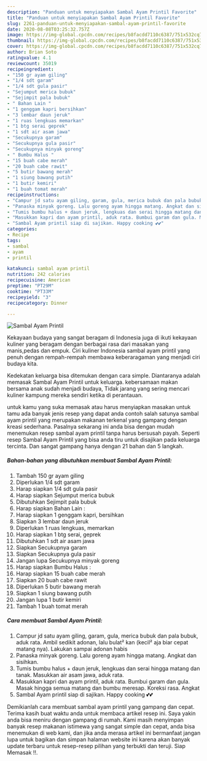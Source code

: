 ```yaml
---
description: "Panduan untuk menyiapakan Sambal Ayam Printil Favorite"
title: "Panduan untuk menyiapakan Sambal Ayam Printil Favorite"
slug: 2261-panduan-untuk-menyiapakan-sambal-ayam-printil-favorite
date: 2020-08-08T03:25:32.757Z
image: https://img-global.cpcdn.com/recipes/b8facdd7110c6387/751x532cq70/sambal-ayam-printil-foto-resep-utama.jpg
thumbnail: https://img-global.cpcdn.com/recipes/b8facdd7110c6387/751x532cq70/sambal-ayam-printil-foto-resep-utama.jpg
cover: https://img-global.cpcdn.com/recipes/b8facdd7110c6387/751x532cq70/sambal-ayam-printil-foto-resep-utama.jpg
author: Brian Soto
ratingvalue: 4.1
reviewcount: 35019
recipeingredient:
- "150 gr ayam giling"
- "1/4 sdt garam"
- "1/4 sdt gula pasir"
- "Sejumput merica bubuk"
- "Sejimpit pala bubuk"
- " Bahan Lain "
- "1 genggam kapri bersihkan"
- "3 lembar daun jeruk"
- "1 ruas lengkuas memarkan"
- "1 btg serai geprek"
- "1 sdt air asam jawa"
- "Secukupnya garam"
- "Secukupnya gula pasir"
- "Secukupnya minyak goreng"
- " Bumbu Halus "
- "15 buah cabe merah"
- "20 buah cabe rawit"
- "5 butir bawang merah"
- "1 siung bawang putih"
- "1 butir kemiri"
- "1 buah tomat merah"
recipeinstructions:
- "Campur jd satu ayam giling, garam, gula, merica bubuk dan pala bubuk, aduk rata. Ambil sedikit adonan, lalu bulat² kan (kecil² aja biar cepat matang nya). Lakukan sampai adonan habis"
- "Panaska minyak goreng. Lalu goreng ayam hingga matang. Angkat dan sisihkan."
- "Tumis bumbu halus + daun jeruk, lengkuas dan serai hingga matang dan tanak. Masukkan air asam jawa, aduk rata."
- "Masukkan kapri dan ayam printil, aduk rata. Bumbui garam dan gula. Masak hingga semua matang dan bumbu meresap. Koreksi rasa. Angkat"
- "Sambal Ayam printil siap di sajikan. Happy cooking 💕💕"
categories:
- Recipe
tags:
- sambal
- ayam
- printil

katakunci: sambal ayam printil 
nutrition: 242 calories
recipecuisine: American
preptime: "PT29M"
cooktime: "PT33M"
recipeyield: "3"
recipecategory: Dinner

---
```



![Sambal Ayam Printil](https://img-global.cpcdn.com/recipes/b8facdd7110c6387/751x532cq70/sambal-ayam-printil-foto-resep-utama.jpg)

Kekayaan budaya yang sangat beragam di Indonesia juga di ikuti kekayaan kuliner yang beragam dengan berbagai rasa dari masakan yang manis,pedas dan empuk. Ciri kuliner Indonesia sambal ayam printil yang penuh dengan rempah-rempah membawa keberaragaman yang menjadi ciri budaya kita.




Kedekatan keluarga bisa ditemukan dengan cara simple. Diantaranya adalah memasak Sambal Ayam Printil untuk keluarga. kebersamaan makan bersama anak sudah menjadi budaya, Tidak jarang yang sering mencari kuliner kampung mereka sendiri ketika di perantauan.

untuk kamu yang suka memasak atau harus menyiapkan masakan untuk tamu ada banyak jenis resep yang dapat anda contoh salah satunya sambal ayam printil yang merupakan makanan terkenal yang gampang dengan kreasi sederhana. Pasalnya sekarang ini anda bisa dengan mudah menemukan resep sambal ayam printil tanpa harus bersusah payah.
Seperti resep Sambal Ayam Printil yang bisa anda tiru untuk disajikan pada keluarga tercinta. Dan sangat gampang hanya dengan 21 bahan dan 5 langkah.


<!--inarticleads1-->

##### Bahan-bahan yang dibutuhkan membuat Sambal Ayam Printil:

1. Tambah 150 gr ayam giling
1. Diperlukan 1/4 sdt garam
1. Harap siapkan 1/4 sdt gula pasir
1. Harap siapkan Sejumput merica bubuk
1. Dibutuhkan Sejimpit pala bubuk
1. Harap siapkan  Bahan Lain :
1. Harap siapkan 1 genggam kapri, bersihkan
1. Siapkan 3 lembar daun jeruk
1. Diperlukan 1 ruas lengkuas, memarkan
1. Harap siapkan 1 btg serai, geprek
1. Dibutuhkan 1 sdt air asam jawa
1. Siapkan Secukupnya garam
1. Siapkan Secukupnya gula pasir
1. Jangan lupa Secukupnya minyak goreng
1. Harap siapkan  Bumbu Halus :
1. Harap siapkan 15 buah cabe merah
1. Siapkan 20 buah cabe rawit
1. Diperlukan 5 butir bawang merah
1. Siapkan 1 siung bawang putih
1. Jangan lupa 1 butir kemiri
1. Tambah 1 buah tomat merah




<!--inarticleads2-->

##### Cara membuat  Sambal Ayam Printil:

1. Campur jd satu ayam giling, garam, gula, merica bubuk dan pala bubuk, aduk rata. Ambil sedikit adonan, lalu bulat² kan (kecil² aja biar cepat matang nya). Lakukan sampai adonan habis
1. Panaska minyak goreng. Lalu goreng ayam hingga matang. Angkat dan sisihkan.
1. Tumis bumbu halus + daun jeruk, lengkuas dan serai hingga matang dan tanak. Masukkan air asam jawa, aduk rata.
1. Masukkan kapri dan ayam printil, aduk rata. Bumbui garam dan gula. Masak hingga semua matang dan bumbu meresap. Koreksi rasa. Angkat
1. Sambal Ayam printil siap di sajikan. Happy cooking 💕💕




Demikianlah cara membuat sambal ayam printil yang gampang dan cepat. Terima kasih buat waktu anda untuk membaca artikel resep ini. Saya yakin anda bisa meniru dengan gampang di rumah. Kami masih menyimpan banyak resep makanan istimewa yang sangat simple dan cepat, anda bisa menemukan di web kami, dan jika anda merasa artikel ini bermanfaat jangan lupa untuk bagikan dan simpan halaman website ini karena akan banyak update terbaru untuk resep-resep pilihan yang terbukti dan teruji. Siap Memasak !!. 
